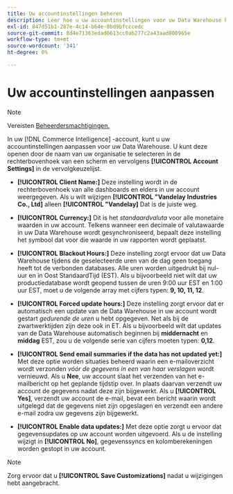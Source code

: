 ```yaml
---
title: Uw accountinstellingen beheren
description: Leer hoe u uw accountinstellingen voor uw Data Warehouse kunt aanpassen.
exl-id: 847d51b1-287e-4c14-b64e-0bd9bfcccedc
source-git-commit: 8d4e71363edad0613cc0ab277c2a43aad000965e
workflow-type: tm+mt
source-wordcount: '341'
ht-degree: 0%

---
```


# Uw accountinstellingen aanpassen

>[!NOTE]
>
>Vereisten [Beheerdersmachtigingen.](../../administrator/user-management/user-management.md)

In uw [!DNL Commerce Intelligence] -account, kunt u uw accountinstellingen aanpassen voor uw Data Warehouse. U kunt deze openen door de naam van uw organisatie te selecteren in de rechterbovenhoek van een scherm en vervolgens **[!UICONTROL Account Settings]** in de vervolgkeuzelijst.

* **[!UICONTROL Client Name:]** Deze instelling wordt in de rechterbovenhoek van alle dashboards en elders in uw account weergegeven. Als u wilt wijzigen **[!UICONTROL "Vandelay Industries Co., Ltd]** alleen **[!UICONTROL "Vandelay]** Dat is de juiste weg.

* **[!UICONTROL Currency:]** Dit is het *standaardvaluta* voor alle monetaire waarden in uw account. Telkens wanneer een decimale of valutawaarde in uw Data Warehouse wordt gesynchroniseerd, bepaalt deze instelling het symbool dat voor die waarde in uw rapporten wordt geplaatst.

* **[!UICONTROL Blackout Hours:]** Deze instelling zorgt ervoor dat uw Data Warehouse tijdens de geselecteerde uren van de dag geen toegang heeft tot de verbonden databases. Alle uren worden uitgedrukt bij nul-uur en in Oost StandaardTijd (EST). Als u bijvoorbeeld niet wilt dat uw productiedatabase wordt geopend tussen de uren 9:00 uur EST en 1:00 uur EST, moet u de volgende array met cijfers typen: **9, 10, 11, 12**.

* **[!UICONTROL Forced update hours:]** Deze instelling zorgt ervoor dat er automatisch een update van de Data Warehouse in uw account wordt gestart *gedurende de uren* u hebt opgegeven. Net als bij de zwartwerktijden zijn deze ook in ET. Als u bijvoorbeeld wilt dat updates van de Data Warehouse automatisch beginnen bij **middernacht** en **middag** EST, zou u de volgende serie van cijfers moeten typen: **0,12**.

* **[!UICONTROL Send email summaries if the data has not updated yet:]** Met deze optie worden situaties beheerd waarin een e-mailoverzicht wordt verzonden *vóór de gegevens in een van haar verslagen* wordt vernieuwd. Als u **Nee**, uw account slaat het verzenden van het e-mailbericht op het geplande tijdstip over. In plaats daarvan verzendt uw account de gegevens nadat deze zijn bijgewerkt. Als u **[!UICONTROL Yes]**, verzendt uw account de e-mail, bevat een bericht waarin wordt uitgelegd dat de gegevens niet zijn opgeslagen en verzendt een andere e-mail zodra uw gegevens zijn bijgewerkt.

* **[!UICONTROL Enable data updates:]** Met deze optie zorgt u ervoor dat gegevensupdates op uw account worden uitgevoerd. Als u de instelling wijzigt in **[!UICONTROL No]**, gegevenssyncs en kolomberekeningen worden gestopt in uw account.

>[!NOTE]
>
>Zorg ervoor dat u **[!UICONTROL Save Customizations]** nadat u wijzigingen hebt aangebracht.
